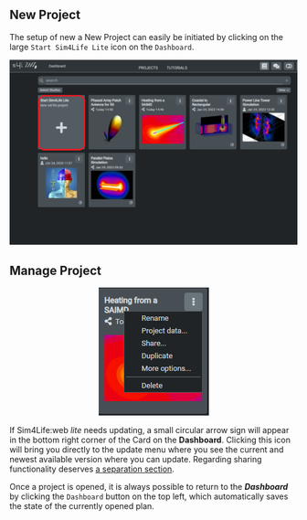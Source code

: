## New Project

The setup of new a New Project can easily be initiated by clicking on the large ```Start Sim4Life Lite``` icon on the ```Dashboard```. 

<p align="center">
  <img src="assets/dashboard/new_project.png">
</p>

## Manage Project

<p align="center">
  <img src="assets/dashboard/project_card.png">
</p>

If Sim4Life:web *lite* needs updating, a small circular arrow sign will appear in the bottom right corner of the Card on the **Dashboard**. Clicking this icon will bring you directly to the update menu where you see the current and newest available version where you can update. Regarding sharing functionality deserves [a separation section](/docs/platform_introduction/dashboard/sharing.md).

Once a project is opened, it is always possible to return to the _**Dashboard**_ by clicking the ```Dashboard``` button on the top left, which automatically saves the state of the currently opened plan.
